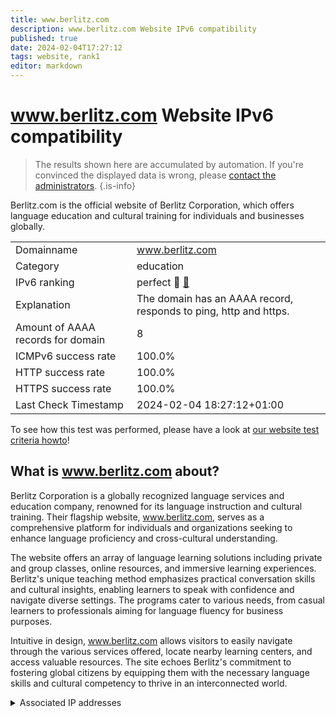 ```yaml
---
title: www.berlitz.com
description: www.berlitz.com Website IPv6 compatibility
published: true
date: 2024-02-04T17:27:12
tags: website, rank1
editor: markdown
---
```


# www.berlitz.com Website IPv6 compatibility

> The results shown here are accumulated by automation. If you're convinced the displayed data is wrong, please [contact the administrators](/howto/chat). 
{.is-info}

Berlitz.com is the official website of Berlitz Corporation, which offers language education and cultural training for individuals and businesses globally.


|   |   |
| - | - |
| Domainname | www.berlitz.com
| Category | education |
| IPv6 ranking | perfect :1st_place_medal: [🔗](/howto/ranking) |
| Explanation | The domain has an AAAA record, responds to ping, http and https. |
| Amount of AAAA records for domain | 8 |
| ICMPv6 success rate | 100.0%|
| HTTP success rate | 100.0% |
| HTTPS success rate | 100.0% |
| Last Check Timestamp | 2024-02-04 18:27:12+01:00 |

To see how this test was performed, please have a look at [our website test criteria howto](/howto/testcriteria/website)!


## What is www.berlitz.com about?
Berlitz Corporation is a globally recognized language services and education company, renowned for its language instruction and cultural training. Their flagship website, www.berlitz.com, serves as a comprehensive platform for individuals and organizations seeking to enhance language proficiency and cross-cultural understanding.

The website offers an array of language learning solutions including private and group classes, online resources, and immersive learning experiences. Berlitz's unique teaching method emphasizes practical conversation skills and cultural insights, enabling learners to speak with confidence and navigate diverse settings. The programs cater to various needs, from casual learners to professionals aiming for language fluency for business purposes.

Intuitive in design, www.berlitz.com allows visitors to easily navigate through the various services offered, locate nearby learning centers, and access valuable resources. The site echoes Berlitz's commitment to fostering global citizens by equipping them with the necessary language skills and cultural competency to thrive in an interconnected world.



<details>
<summary>Associated IP addresses</summary>

2600:9000:2057:5800:9:504e:c680:93a1

2600:9000:2057:6000:9:504e:c680:93a1

2600:9000:2057:9200:9:504e:c680:93a1

2600:9000:2057:a400:9:504e:c680:93a1

2600:9000:2057:ce00:9:504e:c680:93a1

2600:9000:2057:fa00:9:504e:c680:93a1

2600:9000:2057:2c00:9:504e:c680:93a1

2600:9000:2057:5600:9:504e:c680:93a1

</details>
